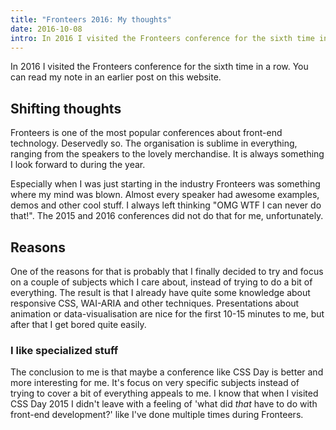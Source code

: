 ```yaml
---
title: "Fronteers 2016: My thoughts"
date: 2016-10-08
intro: In 2016 I visited the Fronteers conference for the sixth time in a row.
---
```


<p class="lead">In 2016 I visited the Fronteers conference for the sixth time in a row. You can read my note in an earlier
post on this website.</p>

## Shifting thoughts

Fronteers is one of the most popular conferences about front-end technology. Deservedly so.
The organisation is sublime in everything, ranging from the speakers to the lovely merchandise.
It is always something I look forward to during the year.

Especially when I was just starting in the industry Fronteers was something where my mind was
 blown. Almost every speaker had awesome examples, demos and other cool stuff. I always left thinking
 "OMG WTF I can never do that!". The 2015 and 2016 conferences did not do that for me, unfortunately.

## Reasons

One of the reasons for that is probably that I finally decided to try and focus on a couple of subjects
which I care about, instead of trying to do a bit of everything. The result is that I already have quite
some knowledge about responsive CSS, WAI-ARIA and other techniques. Presentations about animation or
data-visualisation are nice for the first 10-15 minutes to me, but after that I get bored quite easily.

### I like specialized stuff

The conclusion to me is that maybe a conference like CSS Day is better and more interesting for me.
It's focus on very specific subjects instead of trying to cover a bit of everything appeals to me. I
know that when I visited CSS Day 2015 I didn't leave with a feeling of 'what did *that* have to do with
front-end development?' like I've done multiple times during Fronteers.
